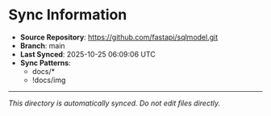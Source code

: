 # Sync Information

- **Source Repository**: https://github.com/fastapi/sqlmodel.git
- **Branch**: main
- **Last Synced**: 2025-10-25 06:09:06 UTC
- **Sync Patterns**:
  - docs/*
  - !docs/img

---
*This directory is automatically synced. Do not edit files directly.*
